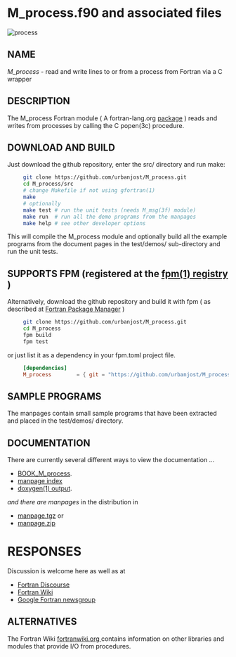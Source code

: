 # M_process.f90 and associated files
![process](images/M_process.gif)

## NAME

*M_process* - read and write lines to or from a process from Fortran via a C wrapper

## DESCRIPTION

The M_process Fortran module ( A fortran-lang.org [package](https://fortran-lang.org/packages/) )
reads and writes from processes by calling the C popen(3c) procedure.

## DOWNLOAD AND BUILD
Just download the github repository, enter the src/ directory and run make:

```bash
     git clone https://github.com/urbanjost/M_process.git
     cd M_process/src
     # change Makefile if not using gfortran(1)
     make
     # optionally
     make test # run the unit tests (needs M_msg(3f) module)
     make run  # run all the demo programs from the manpages
     make help # see other developer options
```

This will compile the M_process module and optionally build all the
example programs from the document pages in the test/demos/ sub-directory
and run the unit tests.

## SUPPORTS FPM (registered at the [fpm(1) registry](https://github.com/fortran-lang/fpm-registry) )

Alternatively, download the github repository and
build it with fpm ( as described at [Fortran Package
Manager](https://github.com/fortran-lang/fpm) )

```bash
     git clone https://github.com/urbanjost/M_process.git
     cd M_process
     fpm build
     fpm test
```

or just list it as a dependency in your fpm.toml project file.

```toml
     [dependencies]
     M_process        = { git = "https://github.com/urbanjost/M_process.git" }
```

## SAMPLE PROGRAMS

The manpages contain small sample programs that have been extracted
and placed in the test/demos/ directory. 

## DOCUMENTATION
There are currently several different ways to view the documentation ...

+ [BOOK_M_process](https://urbanjost.github.io/M_process/BOOK_M_process.html).
+ [manpage index](https://urbanjost.github.io/M_process/man3.html)
+ [doxygen(1) output](https://urbanjost.github.io/M_process/doxygen_out/html/index.html).

_and there are manpages_ in the distribution in 
+ [manpage.tgz](https://urbanjost.github.io/M_process/manpage.tgz) or
+ [manpage.zip](https://urbanjost.github.io/M_process/manpage.zip)

# RESPONSES

Discussion is welcome here as well as at
 - [Fortran Discourse](https://fortran-lang.discourse.group)
 - [Fortran Wiki](http://fortranwiki.org)
 - [Google Fortran newsgroup](https://groups.google.com/forum/#!forum/comp.lang.fortran)

## ALTERNATIVES

The Fortran Wiki [ fortranwiki.org ](http://fortranwiki.org) contains
information on other libraries and modules that provide I/O from 
procedures.
